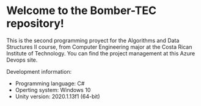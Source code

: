 # Welcome to the Bomber-TEC repository!
This is the second programming proyect for the Algorithms and Data Structures II course, from Computer Engineering major at the Costa Rican Institute of Technology. 
You can find the project management at this Azure Devops site.

Development information:
* Programming language: C#
* Operting system: Windows 10
* Unity version: 2020.1.13f1 (64-bit)
